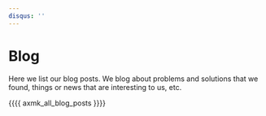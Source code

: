 ```yaml
---
disqus: ''
---
```

# Blog

Here we list our blog posts. We blog about problems and solutions that we found,
things or news that are interesting to us, etc.

{{{{ axmk_all_blog_posts }}}}
